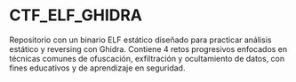 # CTF_ELF_GHIDRA
Repositorio con un binario ELF estático diseñado para practicar análisis estático y reversing con Ghidra. Contiene 4 retos progresivos enfocados en técnicas comunes de ofuscación, exfiltración y ocultamiento de datos, con fines educativos y de aprendizaje en seguridad.
